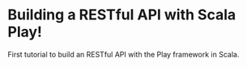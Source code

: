 # Building a RESTful API with Scala Play!

First tutorial to build an RESTful API with the Play framework in Scala.
